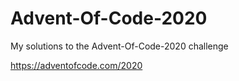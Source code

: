 # Advent-Of-Code-2020
My solutions to the Advent-Of-Code-2020 challenge

https://adventofcode.com/2020
